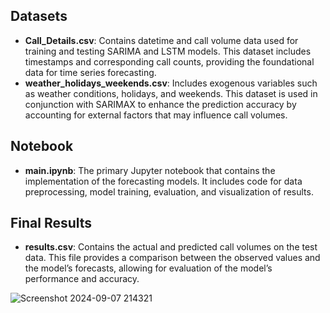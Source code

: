 <h2>Datasets</h2>
<ul>
    <li><strong>Call_Details.csv</strong>: Contains datetime and call volume data used for training and testing SARIMA and LSTM models. This dataset includes timestamps and corresponding call counts, providing the foundational data for time series forecasting.</li>
    <li><strong>weather_holidays_weekends.csv</strong>: Includes exogenous variables such as weather conditions, holidays, and weekends. This dataset is used in conjunction with SARIMAX to enhance the prediction accuracy by accounting for external factors that may influence call volumes.</li>
</ul>

<h2>Notebook</h2>
<ul>
    <li><strong>main.ipynb</strong>: The primary Jupyter notebook that contains the implementation of the forecasting models. It includes code for data preprocessing, model training, evaluation, and visualization of results.</li>
</ul>

<h2>Final Results</h2>
<ul>
    <li><strong>results.csv</strong>: Contains the actual and predicted call volumes on the test data. This file provides a comparison between the observed values and the model’s forecasts, allowing for evaluation of the model’s performance and accuracy.</li>
</ul>

![Screenshot 2024-09-07 214321](https://github.com/user-attachments/assets/7d24276a-2777-4654-9ba6-ee837fcf5826)
